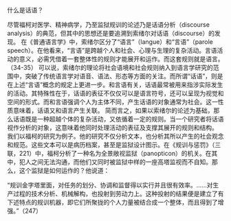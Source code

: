 什么是话语？

尽管福柯对医学、精神病学，乃至监狱规训的论述乃是话语分析（discourse analysis）的典范，但其中的思想还是要追溯到索绪尔对话语（discourse）的发现。
在《普通语言学》中，索绪尔区分了“语言”（langue）和“言语”（parole speech）。在他看来，“言语”是跨越个人和社会、心理与生理的复杂活动。言语活动的意义，必需凭借着一套整体性的规则才能展开和运作。而这套规则就是语言。（34-35）
可以说，索绪尔的理论将社会语境和社会规则纳入到语言学研究的范围中，突破了传统语言学对语音、语法、形态等方面的关注。而所谓“话语”，则是在上述“言语”概念的规定上更进一步。和言语有关，话语最常被用来指涉实际发生的活动。其特殊性在于，话语的表征不仅仅可以是语言符号，还可以呈现为视觉和空间的形式。而和言语强调个人为主体不同，产生话语的对象通常为社会。这一性质意味着，话语又和语言产生关联。
简而言之，如果以索绪尔的论述为基础，那么话语既是一种超越个体的复杂活动，又依循着一定的规则。当一个研究者将话语视作分析的对象，这意味着他同时处理活动的表征及支撑其展开的规则和结构。
我们以福柯的研究为例子。他的研究不仅分析文本，也分析其所以产生的社会观念和规范。这些文本可以是病历档案，甚至是监狱设计图示。在《规训与惩罚》（三联，221）中，福柯分析了一种名为全景敞视监狱（panopticon）的机关。在其中，犯人之间无法沟通，而他们又同时被监狱中样的一座高塔监视而不自知。那么，这个监狱是如何运作的？他说道：

“规训金字塔里面，对任务的划分、协调和监督得以实行并且很有效率。……对生产过程的技术分析、机械解构，也投射到劳动力上。这种投射的结果便是建立了有下述特点的规训机器，即它们所聚拢的个人力量被结合成一个整体，而且得到了增强。”（247）
